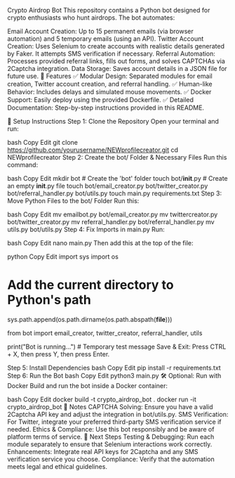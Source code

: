 Crypto Airdrop Bot
This repository contains a Python bot designed for crypto enthusiasts who hunt airdrops. The bot automates:

Email Account Creation: Up to 15 permanent emails (via browser automation) and 5 temporary emails (using an API).
Twitter Account Creation: Uses Selenium to create accounts with realistic details generated by Faker. It attempts SMS verification if necessary.
Referral Automation: Processes provided referral links, fills out forms, and solves CAPTCHAs via 2Captcha integration.
Data Storage: Saves account details in a JSON file for future use.
🚀 Features
✅ Modular Design: Separated modules for email creation, Twitter account creation, and referral handling.
✅ Human-like Behavior: Includes delays and simulated mouse movements.
✅ Docker Support: Easily deploy using the provided Dockerfile.
✅ Detailed Documentation: Step-by-step instructions provided in this README.

📌 Setup Instructions
Step 1: Clone the Repository
Open your terminal and run:

bash
Copy
Edit
git clone https://github.com/yourusername/NEWprofilecreator.git
cd NEWprofilecreator
Step 2: Create the bot/ Folder & Necessary Files
Run this command:

bash
Copy
Edit
mkdir bot  # Create the 'bot' folder
touch bot/__init__.py  # Create an empty __init__.py file
touch bot/email_creator.py bot/twitter_creator.py bot/referral_handler.py bot/utils.py
touch main.py requirements.txt
Step 3: Move Python Files to the bot/ Folder
Run this:

bash
Copy
Edit
mv emailbot.py bot/email_creator.py
mv twittercreator.py bot/twitter_creator.py
mv referral_handler.py bot/referral_handler.py
mv utils.py bot/utils.py
Step 4: Fix Imports in main.py
Run:

bash
Copy
Edit
nano main.py
Then add this at the top of the file:

python
Copy
Edit
import sys
import os

# Add the current directory to Python's path
sys.path.append(os.path.dirname(os.path.abspath(__file__)))

from bot import email_creator, twitter_creator, referral_handler, utils

print("Bot is running...")  # Temporary test message
Save & Exit:
Press CTRL + X, then press Y, then press Enter.

Step 5: Install Dependencies
bash
Copy
Edit
pip install -r requirements.txt
Step 6: Run the Bot
bash
Copy
Edit
python3 main.py
🛠 Optional: Run with Docker
Build and run the bot inside a Docker container:

bash
Copy
Edit
docker build -t crypto_airdrop_bot .
docker run -it crypto_airdrop_bot
📌 Notes
CAPTCHA Solving: Ensure you have a valid 2Captcha API key and adjust the integration in bot/utils.py.
SMS Verification: For Twitter, integrate your preferred third-party SMS verification service if needed.
Ethics & Compliance: Use this bot responsibly and be aware of platform terms of service.
🚀 Next Steps
Testing & Debugging: Run each module separately to ensure that Selenium interactions work correctly.
Enhancements: Integrate real API keys for 2Captcha and any SMS verification service you choose.
Compliance: Verify that the automation meets legal and ethical guidelines.
